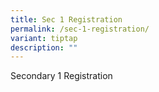 ```yaml
---
title: Sec 1 Registration
permalink: /sec-1-registration/
variant: tiptap
description: ""
---
```

<p>Secondary 1 Registration</p>
<p></p>